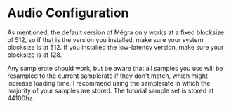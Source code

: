 # Audio Configuration

As mentioned, the default version of Mégra only works at a fixed blocksize of 512, so if that is the version you installed, make sure your system blocksize is at 512. If you installed the low-latency version, make sure your blocksize is at 128.

Any samplerate should work, but be aware that all samples you use will be resampled to the current samplerate if they don't match, which might increase loading time. I recommend using the samplerate in which the majority of your samples are stored. The tutorial sample set is stored at 44100hz.



